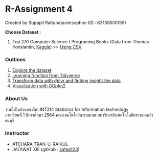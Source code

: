 # R-Assignment 4

Created by Supapit Rattanataveesophon (ID : 63130500159)

**Choose Dataset :**
1. Top 270 Computer Science / Programing Books (Data from Thomas Konstantin, [Kaggle](https://www.kaggle.com/thomaskonstantin/top-270-rated-computer-science-programing-books)) >> [Using CSV](https://raw.githubusercontent.com/safesit23/INT214-Statistics/main/datasets/prog_book.csv)


### Outlines
1. [Explore the dataset](https://github.com/punchsppt/INT214/blob/main/W04_63130500159/explore_dataset.md)
2. [Learning function from Tidyverse](https://github.com/punchsppt/INT214/blob/main/W04_63130500159/learning_tidyverse.md)
3. [Transform data with dplyr and finding insight the data](https://github.com/punchsppt/INT214/blob/main/W04_63130500159/insight_data.md)
4. [Visualization with GGplot2](https://github.com/punchsppt/INT214/blob/main/W04_63130500159/data_viz.md)

### About Us
งานนี้เป็นส่วนของวิชา INT214 Statistics for Information technology <br/> ภาคเรียนที่ 1 ปีการศึกษา 2564 คณะเทคโนโลยีสารสนเทศ มหาวิทยาลัยเทคโนโลยีพระจอมเกล้าธนบุรี
### Instructor
- ATCHARA TRAN-U-RAIKUL
- JATAWAT XIE (gitHub : [safesit23](https://github.com/safesit23))
